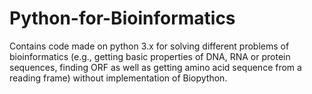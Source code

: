 # Python-for-Bioinformatics
Contains code made on python 3.x for solving different problems of bioinformatics 
(e.g., getting basic properties of DNA, RNA or protein sequences, finding ORF as well as getting amino acid sequence from a reading frame) 
without implementation of Biopython.
